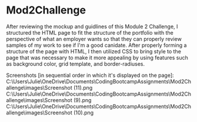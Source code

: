 # Mod2Challenge
After reviewing the mockup and guidlines of this Module 2 Challenge, I structured the HTML page to fit the structure of the portfolio with the perspective of what an employer wants so that they can properly review samples of my work to see if I'm a good canidate. 
After properly forming a structure of the page with HTML, I then utilized CSS to bring style to the page that was necessary to make it more appealing by using features such as background color, grid template, and border-radiuses.

Screenshots [in sequential order in which it's displayed on the page]:
C:\Users\Julie\OneDrive\Documents\CodingBootcampAssignments\Mod2Challenge\images\Screenshot (11).png
C:\Users\Julie\OneDrive\Documents\CodingBootcampAssignments\Mod2Challenge\images\Screenshot (9).png
C:\Users\Julie\OneDrive\Documents\CodingBootcampAssignments\Mod2Challenge\images\Screenshot (10).png
